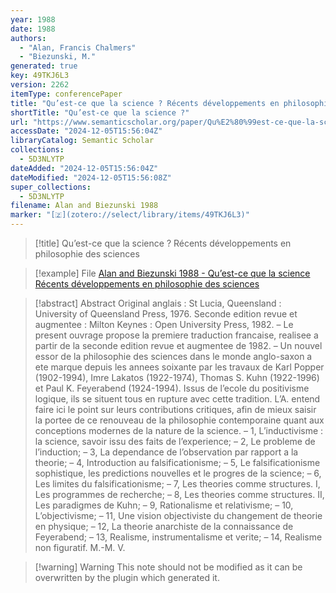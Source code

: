 ```yaml
---
year: 1988
date: 1988
authors:
  - "Alan, Francis Chalmers"
  - "Biezunski, M."
generated: true
key: 49TKJ6L3
version: 2262
itemType: conferencePaper
title: "Qu’est-ce que la science ? Récents développements en philosophie des sciences"
shortTitle: "Qu’est-ce que la science ?"
url: "https://www.semanticscholar.org/paper/Qu%E2%80%99est-ce-que-la-science-R%C3%A9cents-d%C3%A9veloppements-en-Alan-Biezunski/b664bb79de1b991e15894a23165d2edab7d56faf"
accessDate: "2024-12-05T15:56:04Z"
libraryCatalog: Semantic Scholar
collections:
  - 5D3NLYTP
dateAdded: "2024-12-05T15:56:04Z"
dateModified: "2024-12-05T15:56:08Z"
super_collections:
  - 5D3NLYTP
filename: Alan and Biezunski 1988
marker: "[🇿](zotero://select/library/items/49TKJ6L3)"
---
```


> [!title] Qu’est-ce que la science ? Récents développements en philosophie des sciences

> [!example] File
> [Alan and Biezunski 1988 - Qu’est-ce que la science Récents développements en philosophie des sciences](/Papers/PDFs/Alan%20and%20Biezunski%201988%20-%20Qu’est-ce%20que%20la%20science%20Récents%20développements%20en%20philosophie%20des%20sciences.pdf)

> [!abstract] Abstract
> Original anglais : St Lucia, Queensland : University of Queensland Press, 1976. Seconde edition revue et augmentee : Milton Keynes : Open University Press, 1982. – Le present ouvrage propose la premiere traduction francaise, realisee a partir de la seconde edition revue et augmentee de 1982. – Un nouvel essor de la philosophie des sciences dans le monde anglo-saxon a ete marque depuis les annees soixante par les travaux de Karl Popper (1902-1994), Imre Lakatos (1922-1974), Thomas S. Kuhn (1922-1996) et Paul K. Feyerabend (1924-1994). Issus de l’ecole du positivisme logique, ils se situent tous en rupture avec cette tradition. L’A. entend faire ici le point sur leurs contributions critiques, afin de mieux saisir la portee de ce renouveau de la philosophie contemporaine quant aux conceptions modernes de la nature de la science. – 1, L’inductivisme : la science, savoir issu des faits de l’experience; – 2, Le probleme de l’induction; – 3, La dependance de l’observation par rapport a la theorie; – 4, Introduction au falsificationisme; – 5, Le falsificationisme sophistique, les predictions nouvelles et le progres de la science; – 6, Les limites du falsificationisme; – 7, Les theories comme structures. I, Les programmes de recherche; – 8, Les theories comme structures. II, Les paradigmes de Kuhn; – 9, Rationalisme et relativisme; – 10, L’objectivisme; – 11, Une vision objectiviste du changement de theorie en physique; – 12, La theorie anarchiste de la connaissance de Feyerabend; – 13, Realisme, instrumentalisme et verite; – 14, Realisme non figuratif. M.-M. V.

>[!warning] Warning
> This note should not be modified as it can be overwritten by the plugin which generated it.

